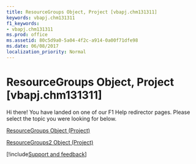 ```yaml
---
title: ResourceGroups Object, Project [vbapj.chm131311]
keywords: vbapj.chm131311
f1_keywords:
- vbapj.chm131311
ms.prod: office
ms.assetid: 80c5d9a0-5a04-4f2c-a914-0a00f71dfe98
ms.date: 06/08/2017
localization_priority: Normal
---
```



# ResourceGroups Object, Project [vbapj.chm131311]

Hi there! You have landed on one of our F1 Help redirector pages. Please select the topic you were looking for below.

[ResourceGroups Object (Project)](http://msdn.microsoft.com/library/37bd0f3a-4d0e-1311-4409-ed31e0fe2e3a%28Office.15%29.aspx)

[ResourceGroups2 Object (Project)](http://msdn.microsoft.com/library/b1328c39-42bc-4e9b-e268-1f308cd7ebb1%28Office.15%29.aspx)

[!include[Support and feedback](~/includes/feedback-boilerplate.md)]